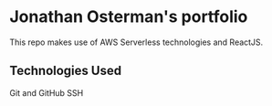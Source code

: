 # Jonathan Osterman's portfolio

This repo makes use of AWS Serverless technologies and ReactJS.

## Technologies Used

Git and GitHub
SSH

